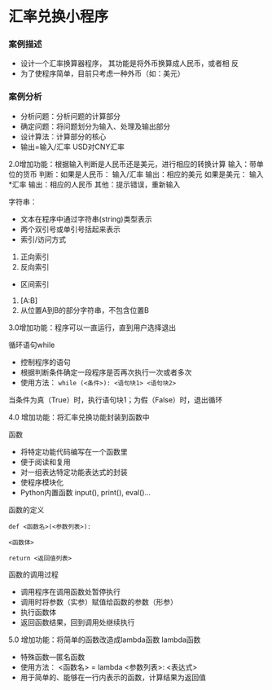 # 汇率兑换小程序
### 案例描述
- 设计一个汇率换算器程序， 其功能是将外币换算成人民币，或者相
反
- 为了使程序简单，目前只考虑一种外币（如：美元）

### 案例分析
- 分析问题：分析问题的计算部分
- 确定问题：将问题划分为输入、处理及输出部分
- 设计算法：计算部分的核心
- 输出=输入/汇率  USD对CNY汇率

2.0增加功能：根据输入判断是人民币还是美元，进行相应的转换计算
输入：带单位的货币
判断：如果是人民币：
		输入/汇率
		输出：相应的美元
	  如果是美元：
		输入*汇率
		输出：相应的人民币
	  其他：提示错误，重新输入
	  
字符串：
- 文本在程序中通过字符串(string)类型表示
- 两个双引号或单引号括起来表示
- 索引/访问方式
1. 正向索引
2. 反向索引
- 区间索引
1. [A:B]
2. 从位置A到B的部分字符串，不包含位置B

3.0增加功能：程序可以一直运行，直到用户选择退出

循环语句while
- 控制程序的语句
- 根据判断条件确定一段程序是否再次执行一次或者多次
- 使用方法：
`
while (<条件>):
	<语句块1>
	<语句块2>
`

当条件为真（True）时，执行语句块1；为假（False）时，退出循环

4.0 增加功能：将汇率兑换功能封装到函数中

函数
- 将特定功能代码编写在一个函数里
- 便于阅读和复用
- 对一组表达特定功能表达式的封装
- 使程序模块化
- Python内置函数 input(), print(), eval()…

函数的定义

`def <函数名>(<参数列表>):`

`<函数体>`
	
`return <返回值列表>`

函数的调用过程
- 调用程序在调用函数处暂停执行
- 调用时将参数（实参）赋值给函数的参数（形参）
- 执行函数体
- 返回函数结果，回到调用处继续执行

5.0 增加功能：将简单的函数改造成lambda函数
lambda函数
- 特殊函数—匿名函数
- 使用方法：
<函数名> = lambda <参数列表>: <表达式>
- 用于简单的、能够在一行内表示的函数，计算结果为返回值